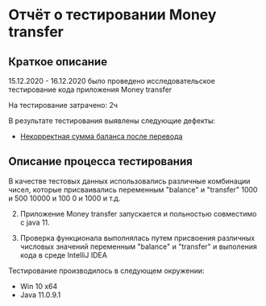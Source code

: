 # Отчёт о тестировании Money transfer

## Краткое описание

15.12.2020 - 16.12.2020 было проведено исследовательское тестирование кода приложения  Money transfer

На тестирование затрачено: 2ч

В результате тестирования выявлены следующие дефекты:
* [Некорректная сумма баланса после перевода](https://github.com/Bogdmoen/javaqa-2-1/issues/1)



## Описание процесса тестирования


В качестве тестовых данных использовались различные комбинации чисел, которые присваивались переменным "balance" и "transfer"
1000 и 500
10000 и 100
0 и 1000 и т.д.


2. Приложение Money transfer запускается и польностью совместимо с java 11.


3. Проверка функционала выполнялась путем присвоения различных числовых значений  переменным "balance" и "transfer"  и выполения кода в среде IntelliJ IDEA



Тестирование производилось в следующем окружении:
* Win 10 x64
* Java 11.0.9.1


